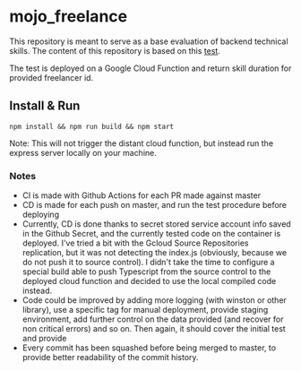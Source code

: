 # mojo_freelance

This repository is meant to serve as a base evaluation of backend technical skills.
The content of this repository is based on this [test](https://www.notion.so/Web-Backend-Async-Technical-Test-e7fc040642d04fd3b44a70410e89ccb0).

The test is deployed on a Google Cloud Function and return skill duration for provided freelancer id.

## Install & Run

`npm install && npm run build && npm start`

Note: This will not trigger the distant cloud function, but instead run the express server locally on your machine.

### Notes

- CI is made with Github Actions for each PR made against master
- CD is made for each push on master, and run the test procedure before deploying
- Currently, CD is done thanks to secret stored service account info saved in the Github Secret, and the currently tested code on the container is deployed. I've tried a bit with the Gcloud Source Repositories replication, but it was not detecting the index.js (obviously, because we do not push it to source control). I didn't take the time to configure a special build able to push Typescript from the source control to the deployed cloud function and decided to use the local compiled code instead.
- Code could be improved by adding more logging (with winston or other library), use a specific tag for manual deployment, provide staging environment, add further control on the data provided (and recover for non critical errors) and so on. Then again, it should cover the initial test and provide
- Every commit has been squashed before being merged to master, to provide better readability of the commit history.
